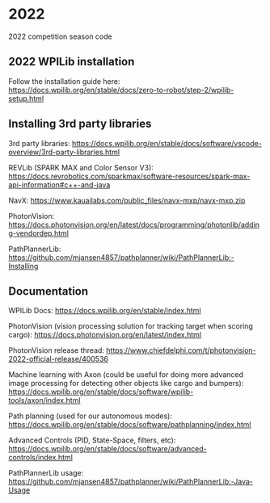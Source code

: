 # 2022
2022 competition season code

## 2022 WPILib installation

Follow the installation guide here: https://docs.wpilib.org/en/stable/docs/zero-to-robot/step-2/wpilib-setup.html

## Installing 3rd party libraries 

3rd party libraries: https://docs.wpilib.org/en/stable/docs/software/vscode-overview/3rd-party-libraries.html

REVLib (SPARK MAX and Color Sensor V3): https://docs.revrobotics.com/sparkmax/software-resources/spark-max-api-information#c++-and-java

NavX: https://www.kauailabs.com/public_files/navx-mxp/navx-mxp.zip

PhotonVision: https://docs.photonvision.org/en/latest/docs/programming/photonlib/adding-vendordep.html

PathPlannerLib: https://github.com/mjansen4857/pathplanner/wiki/PathPlannerLib:-Installing

## Documentation

WPILib Docs: https://docs.wpilib.org/en/stable/index.html

PhotonVision (vision processing solution for tracking target when scoring cargo): https://docs.photonvision.org/en/latest/index.html

PhotonVision release thread: https://www.chiefdelphi.com/t/photonvision-2022-official-release/400536

Machine learning with Axon (could be useful for doing more advanced image processing for detecting other objects like cargo and bumpers): https://docs.wpilib.org/en/stable/docs/software/wpilib-tools/axon/index.html

Path planning (used for our autonomous modes): https://docs.wpilib.org/en/stable/docs/software/pathplanning/index.html

Advanced Controls (PID, State-Space, filters, etc): https://docs.wpilib.org/en/stable/docs/software/advanced-controls/index.html

PathPlannerLib usage: https://github.com/mjansen4857/pathplanner/wiki/PathPlannerLib:-Java-Usage
